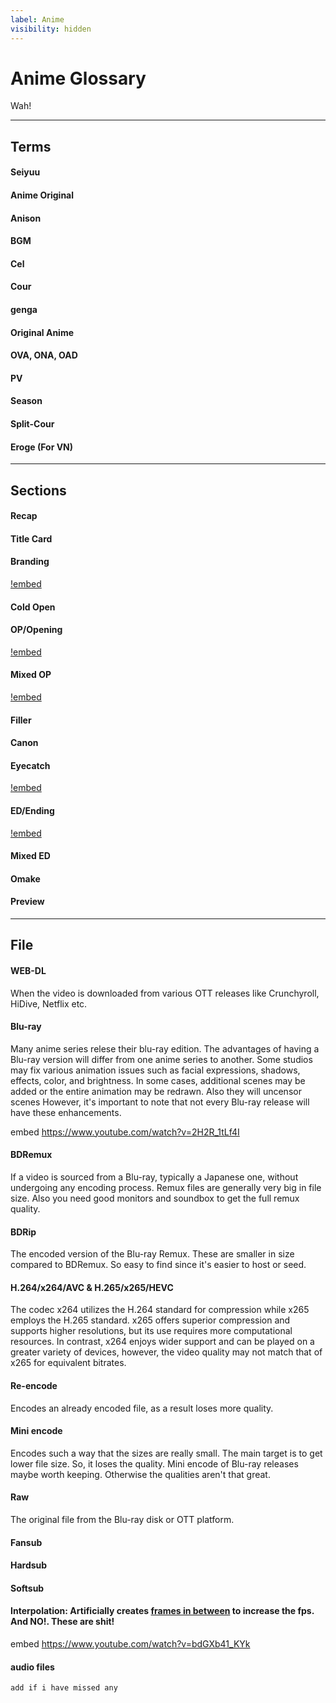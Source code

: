 ```yaml
---
label: Anime
visibility: hidden
---
```



# Anime Glossary
Wah!

___
## Terms

#### Seiyuu

#### Anime Original

#### Anison

#### BGM

#### Cel

#### Cour

####  genga

#### Original Anime

#### OVA, ONA, OAD

#### PV

#### Season

#### Split-Cour

#### Eroge (For VN)

___
## Sections

#### Recap


#### Title Card


#### Branding

[!embed](https://www.youtube.com/watch?v=Dt-BaKnnIRI)

#### Cold Open


#### OP/Opening

[!embed](https://www.youtube.com/watch?v=PiauQ7P7mtQ)

#### Mixed OP

[!embed](https://www.youtube.com/watch?v=2ikL1vGhMLw)

#### Filler


#### Canon


#### Eyecatch

[!embed](https://www.youtube.com/watch?v=9h4IQHBX63k)

#### ED/Ending

[!embed](https://www.youtube.com/watch?v=1NfF9Bo8vhM)

#### Mixed ED

#### Omake

#### Preview


___
## File

#### WEB-DL
When the video is downloaded from various OTT releases like Crunchyroll, HiDive, Netflix etc.

#### Blu-ray
Many anime series relese their blu-ray edition. The advantages of having a Blu-ray version will differ from one anime series to another. Some studios may fix various animation issues such as facial expressions, shadows, effects, color, and brightness. In some cases, additional scenes may be added or the entire animation may be redrawn. Also they will uncensor  scenes However, it's important to note that not every Blu-ray release will have these enhancements.

embed https://www.youtube.com/watch?v=2H2R_1tLf4I

#### BDRemux
If a video is sourced from a Blu-ray, typically a Japanese one, without undergoing any encoding process. Remux files are generally very big in file size. Also you need good monitors and soundbox to get the full remux quality.

#### BDRip
The encoded version of the Blu-ray Remux. These are smaller in size compared to BDRemux. So easy to find since it's easier to host or seed.

#### H.264/x264/AVC & H.265/x265/HEVC
The codec x264 utilizes the H.264 standard for compression while x265 employs the H.265 standard. x265 offers superior compression and supports higher resolutions, but its use requires more computational resources. In contrast, x264 enjoys wider support and can be played on a greater variety of devices, however, the video quality may not match that of x265 for equivalent bitrates.

#### Re-encode
Encodes an already encoded file, as a result loses more quality.

#### Mini encode
Encodes such a way that the sizes are really small. The main target is to get lower file size. So, it loses the quality. Mini encode of Blu-ray releases maybe worth keeping. Otherwise the qualities aren't that great.

#### Raw
The original file from the Blu-ray disk or OTT platform.

#### Fansub
#### Hardsub
#### Softsub
#### Interpolation: Artificially creates [frames in between](https://www.youtube.com/watch?v=VdH4TBDeCnI) to increase the fps. And **NO!. These are shit!**

embed https://www.youtube.com/watch?v=bdGXb41_KYk
#### audio files

`add if i have missed any`